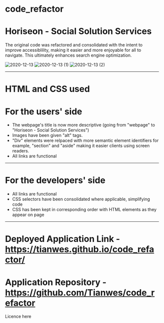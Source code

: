 # code_refactor

# Horiseon - Social Solution Services


The original code was refactored and consolidated with the intent to improve accessiblility, making it easier and more enjoyable for all to navigate. This ultimately enhances search engine optimization.

![2020-12-13](https://user-images.githubusercontent.com/72744783/102103728-565db700-3dfb-11eb-8038-21351d537868.png)
![2020-12-13 (1)](https://user-images.githubusercontent.com/72744783/102103775-64133c80-3dfb-11eb-9738-0478c6777fd9.png)
![2020-12-13 (2)](https://user-images.githubusercontent.com/72744783/102103755-5e1d5b80-3dfb-11eb-8903-ed78e148838e.png)

***

# HTML and CSS used


# For the users' side 

- The webpage's title is now more descriptive (going from "webpage" to "Horiseon - Social Solution Services")
- Images have been given "alt" tags.
- "Div" elements were relpaced with more semantic element identifiers  for example, "section" and "aside" making it easier clients using screen readers. 
- All links are functional

***

# For the developers' side 

- All links are functional
- CSS selectors have been consolidated where applicable, simplifying code
- CSS has been kept in corresponding order with HTML elements as they appear on page


***

# Deployed Application Link - https://tianwes.github.io/code_refactor/ 

# Application Repository -  https://github.com/Tianwes/code_refactor

Licence here







  
  
